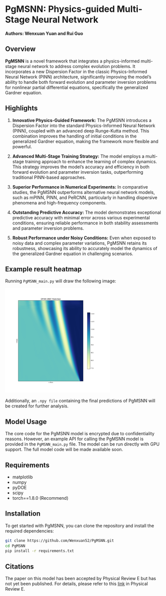 # PgMSNN: Physics-guided Multi-Stage Neural Network

**Authors: Wenxuan Yuan and Rui Guo**

## Overview

**PgMSNN** is a novel framework that integrates a physics-informed multi-stage neural network to address complex evolution problems. It incorporates a new Dispersion Factor in the classic Physics-Informed Neural Network (PINN) architecture, significantly improving the model’s ability to handle both forward evolution and parameter inversion problems for nonlinear partial differential equations, specifically the generalized Gardner equation.

## Highlights

1. **Innovative Physics-Guided Framework:**
The PgMSNN introduces a Dispersion Factor into the standard Physics-Informed Neural Network (PINN), coupled with an advanced deep Runge-Kutta method. This combination improves the handling of initial conditions in the generalized Gardner equation, making the framework more flexible and powerful.

2. **Advanced Multi-Stage Training Strategy:**
The model employs a multi-stage training approach to enhance the learning of complex dynamics. This strategy improves the model’s accuracy and efficiency in both forward evolution and parameter inversion tasks, outperforming traditional PINN-based approaches.

3. **Superior Performance in Numerical Experiments:**
In comparative studies, the PgMSNN outperforms alternative neural network models, such as mPINN, PINN, and PeRCNN, particularly in handling dispersive phenomena and high-frequency components.

4. **Outstanding Predictive Accuracy:**
The model demonstrates exceptional predictive accuracy with minimal error across various experimental conditions, ensuring reliable performance in both stability assessments and parameter inversion problems.

5. **Robust Performance under Noisy Conditions:**
Even when exposed to noisy data and complex parameter variations, PgMSNN retains its robustness, showcasing its ability to accurately model the dynamics of the generalized Gardner equation in challenging scenarios.

## Example result heatmap

Running `PgMSNN_main.py` will draw the following image:

<img src="https://github.com/Wenxuan52/PgMSNN/blob/master/figures/PgMSNN%20Prediction%20heatmap.png" alt="PgMSNN Prediction heatmap" style="zoom: 33%;" />

Additionally, an `.npy file` containing the final predictions of PgMSNN will be created for further analysis.

## Model Usage

The core code for the PgMSNN model is encrypted due to confidentiality reasons. However, an example API for calling the PgMSNN model is provided in the `PgMSNN_main.py` file. The model can be run directly with GPU support. The full model code will be made available soon.

## Requirements

- matplotlib
- numpy
- pyDOE
- scipy
- torch==1.8.0 (Recommend)

## Installation

To get started with PgMSNN, you can clone the repository and install the required dependencies:

``` bash
git clone https://github.com/Wenxuan52/PgMSNN.git
cd PgMSNN
pip install -r requirements.txt
```

## Citations

The paper on this model has been accepted by Physical Review E but has not yet been published. For details, please refer to this [link](https://journals.aps.org/pre/accepted/d907aRc0If716224840134f4f5a38997028db0429) in Physical Review E.

